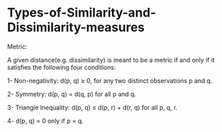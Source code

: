 # Types-of-Similarity-and-Dissimilarity-measures

 Metric:

A given distance(e.g. dissimilarity) is meant to be a metric if and only if it satisfies the following four conditions:

1- Non-negativity: d(p, q) ≥ 0, for any two distinct observations p and q.

2- Symmetry: d(p, q) = d(q, p) for all p and q.

3- Triangle Inequality: d(p, q) ≤ d(p, r) + d(r, q) for all p, q, r.

4- d(p, q) = 0 only if p = q.
